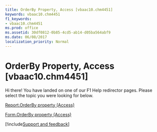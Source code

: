 ```yaml
---
title: OrderBy Property, Access [vbaac10.chm4451]
keywords: vbaac10.chm4451
f1_keywords:
- vbaac10.chm4451
ms.prod: office
ms.assetid: 30df0812-0b85-4cd5-ab14-d05ba564abf9
ms.date: 06/08/2017
localization_priority: Normal
---
```



# OrderBy Property, Access [vbaac10.chm4451]

Hi there! You have landed on one of our F1 Help redirector pages. Please select the topic you were looking for below.

[Report.OrderBy property (Access)](https://msdn.microsoft.com/library/1939157c-12ad-2e58-bf4c-22c04a6c4366%28Office.15%29.aspx)

[Form.OrderBy property (Access)](https://msdn.microsoft.com/library/6ca9c25e-9f16-1f08-1ac3-6f19761f9f55%28Office.15%29.aspx)

[!include[Support and feedback](~/includes/feedback-boilerplate.md)]